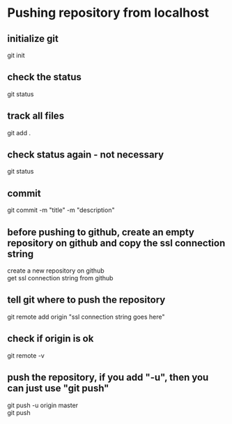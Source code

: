 # Pushing repository from localhost

## initialize git
git init<br/>
## check the status
git status<br/>
## track all files
git add .<br/>
## check status again - not necessary
git status<br/>
## commit
git commit -m "title" -m "description"<br/>
## before pushing to github, create an empty repository on github and copy the ssl connection string
create a new repository on github<br/>
get ssl connection string from github<br/>
## tell git where to push the repository
git remote add origin "ssl connection string goes here"<br/>
## check if origin is ok
git remote -v<br/>
## push the repository, if you add "-u", then you can just use "git push"
git push -u origin master<br/>
git push